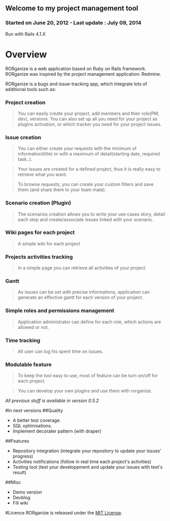 ## Welcome to my project management tool
### Started on June 20, 2012 - Last update : July 09, 2014

Run with Rails 4.1.X

# Overview

RORganize is a web application based on Ruby on Rails framework.
RORganize was inspired by the project management application: Redmine.

RORganize is a bugs and issue-tracking app, which integrate lots of additional tools such as:

### Project creation
>You can easily create your project, add members and their role(PM, dev), versions. You can also set up all you need for your project as plugins activation, or which tracker you need for your project issues.
	
### Issue creation
>You can either create your requests with the minimum of information(title) or with a maximum of detail(starting date, required task..).

>Your issues are created for a defined project, thus it is really easy to retrieve what you want. 

>To browse requests, you can create your custom filters and save them (and share them to your team mate).
	
### Scenario creation (Plugin)
>The scenarios creation allows you to write your use cases story, detail each step and create/associate issues linked with your scenario. 
	
### Wiki pages for each project
>A simple wiki for each project
	
### Projects activities tracking
>In a simple page you can retrieve all activities of your project. 
	
### Gantt
>As issues can be set with precise informations, application can generate an effective gantt for each version of your project.
	
### Simple roles and permissions management 
>Application administrator can define for each role, which actions are allowed or not.
	
### Time tracking 
>All user can log his spent time on issues.

### Modulable feature
>To keep the tool easy to use, most of feature can be turn on/off for each project.

>You can develop your own plugins and use them with rorganize.
	
_All previous stuff is available in version 0.5.2_	
	
#In next versions
##Quality
* A better test coverage.
* SQL optimisations.
* Implement decorater pattern (with draper) 

##Features
* Repository integration (integrate your repository to update your issues' progress)
* Activities notifications (follow in real time each project's activities)
* Testing tool (test your developpment and update your issues with test's result)

##Misc
* Demo version
* Devblog
* Fill wiki

#Licence
RORganize is released under the [MIT License](http://www.opensource.org/licenses/MIT).
